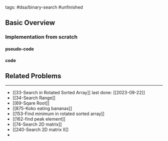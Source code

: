 tags: #dsa/binary-search #unfinished 
## Basic Overview

### Implementation from scratch
#### pseudo-code

#### code

## Related Problems
---
- [[33-Search in Rotated Sorted Array]] last done: [[2023-09-22]]
- [[34-Search Range]]
- [[69-Sqare Root]]
- [[875-Koko eating bananas]]
- [[153-Find minimum in rotated sorted array]]
- [[162-find peak element]]
- [[74-Search 2D matrix]]
- [[240-Search 2D matrix II]]
- 


